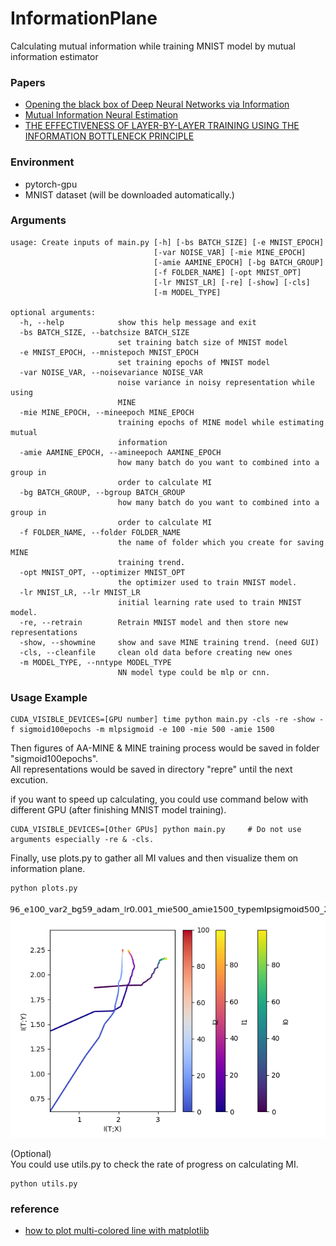 # InformationPlane
Calculating mutual information while training MNIST model by mutual information estimator  

### Papers
- [Opening the black box of Deep Neural Networks via Information](https://arxiv.org/pdf/1703.00810.pdf)
- [Mutual Information Neural Estimation](https://arxiv.org/pdf/1801.04062.pdf)
- [THE EFFECTIVENESS OF LAYER-BY-LAYER TRAINING USING THE INFORMATION BOTTLENECK PRINCIPLE](https://openreview.net/pdf?id=r1Nb5i05tX)

### Environment
- pytorch-gpu
- MNIST dataset (will be downloaded automatically.)

### Arguments
```
usage: Create inputs of main.py [-h] [-bs BATCH_SIZE] [-e MNIST_EPOCH]
                                [-var NOISE_VAR] [-mie MINE_EPOCH]
                                [-amie AAMINE_EPOCH] [-bg BATCH_GROUP]
                                [-f FOLDER_NAME] [-opt MNIST_OPT]
                                [-lr MNIST_LR] [-re] [-show] [-cls]
                                [-m MODEL_TYPE]

optional arguments:
  -h, --help            show this help message and exit
  -bs BATCH_SIZE, --batchsize BATCH_SIZE
                        set training batch size of MNIST model
  -e MNIST_EPOCH, --mnistepoch MNIST_EPOCH
                        set training epochs of MNIST model
  -var NOISE_VAR, --noisevariance NOISE_VAR
                        noise variance in noisy representation while using
                        MINE
  -mie MINE_EPOCH, --mineepoch MINE_EPOCH
                        training epochs of MINE model while estimating mutual
                        information
  -amie AAMINE_EPOCH, --amineepoch AAMINE_EPOCH
                        how many batch do you want to combined into a group in
                        order to calculate MI
  -bg BATCH_GROUP, --bgroup BATCH_GROUP
                        how many batch do you want to combined into a group in
                        order to calculate MI
  -f FOLDER_NAME, --folder FOLDER_NAME
                        the name of folder which you create for saving MINE
                        training trend.
  -opt MNIST_OPT, --optimizer MNIST_OPT
                        the optimizer used to train MNIST model.
  -lr MNIST_LR, --lr MNIST_LR
                        initial learning rate used to train MNIST model.
  -re, --retrain        Retrain MNIST model and then store new representations
  -show, --showmine     show and save MINE training trend. (need GUI)
  -cls, --cleanfile     clean old data before creating new ones
  -m MODEL_TYPE, --nntype MODEL_TYPE
                        NN model type could be mlp or cnn.

```

### Usage Example
```
CUDA_VISIBLE_DEVICES=[GPU number] time python main.py -cls -re -show -f sigmoid100epochs -m mlpsigmoid -e 100 -mie 500 -amie 1500
```
Then figures of AA-MINE & MINE training process would be saved in folder "sigmoid100epochs".      
All representations would be saved in directory "repre" until the next excution.

if you want to speed up calculating, you could use command below with different GPU (after finishing MNIST model training).
```
CUDA_VISIBLE_DEVICES=[Other GPUs] python main.py     # Do not use arguments especially -re & -cls.
```
Finally, use plots.py to gather all MI values and then visualize them on information plane.
```
python plots.py
```
  

![image](https://github.com/slfx276/InformationPlane/blob/master/ip_bs4096_e100_var2_bg59_adam_lr0.001_mie500_amie1500_typemlpsigmoid500_256_10__sigmoid100epochs.png)  
  
(Optional)  
You could use utils.py to check the rate of progress on calculating MI.  
```
python utils.py
```

### reference
- [how to plot multi-colored line with matplotlib](https://matplotlib.org/3.1.1/gallery/lines_bars_and_markers/multicolored_line.html)  
